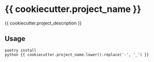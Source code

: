 # {{ cookiecutter.project_name }}

{{ cookiecutter.project_description }}

## Usage

```shell
poetry install
python {{ cookiecutter.project_name.lower().replace('-', '_') }}
```

